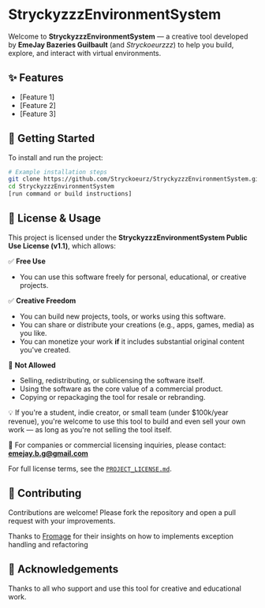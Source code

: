 # StryckyzzzEnvironmentSystem

Welcome to **StryckyzzzEnvironmentSystem** — a creative tool developed by **EmeJay Bazeries Guilbault** (and *Stryckoeurzzz*) to help you build, explore, and interact with virtual environments.

## ✨ Features
- [Feature 1]
- [Feature 2]
- [Feature 3]

## 🚀 Getting Started
To install and run the project:

```bash
# Example installation steps
git clone https://github.com/Stryckoeurz/StryckyzzzEnvironmentSystem.git
cd StryckyzzzEnvironmentSystem
[run command or build instructions]
```

## 📜 License & Usage

This project is licensed under the **StryckyzzzEnvironmentSystem Public Use License (v1.1)**, which allows:

✅ **Free Use**  
- You can use this software freely for personal, educational, or creative projects.

✅ **Creative Freedom**  
- You can build new projects, tools, or works using this software.
- You can share or distribute your creations (e.g., apps, games, media) as you like.
- You can monetize your work **if** it includes substantial original content you've created.

🚫 **Not Allowed**  
- Selling, redistributing, or sublicensing the software itself.
- Using the software as the core value of a commercial product.
- Copying or repackaging the tool for resale or rebranding.

💡 If you're a student, indie creator, or small team (under $100k/year revenue), you're welcome to use this tool to build and even sell your own work — as long as you're not selling the tool itself.

📩 For companies or commercial licensing inquiries, please contact: **emejay.b.g@gmail.com**

For full license terms, see the [`PROJECT_LICENSE.md`](./PROJECT_LICENSE.md).

## 🤝 Contributing

Contributions are welcome! Please fork the repository and open a pull request with your improvements.

Thanks to [Fromage](https://github.com/philou404/) for their insights on how to implements exception handling and refactoring

## 🙏 Acknowledgements

Thanks to all who support and use this tool for creative and educational work.
